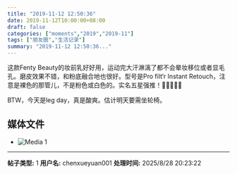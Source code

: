 ```yaml
---
title: "2019-11-12 12:50:36"
date: 2019-11-12T10:00:00+08:00
draft: false
categories: ["moments","2019","2019-11"]
tags: ["朋友圈","生活记录"]
summary: "2019-11-12 12:50:36..."
---
```


这款Fenty Beauty的妆前乳好好用，运动完大汗淋漓了都不会晕妆移位或者显毛孔。磨皮效果不错，和粉底融合地也很好。型号是Pro filt‘r Instant Retouch，注意是裸色的那管儿，不是粉色或白色的。实名五星强推！🌟🌟🌟🌟🌟

BTW，今天是leg day，真是酸爽。估计明天要需坐轮椅。

## 媒体文件

- ![Media 1](/Moments/photos/2019-11-12/201911121250360.jpg)

---

**帖子类型:** 1
**用户名:** chenxueyuan001
**处理时间:** 2025/8/28 20:23:22